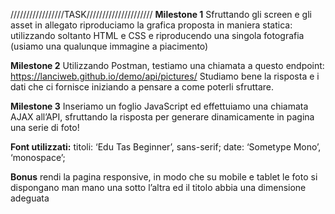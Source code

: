 /////////////////TASK/////////////////////
**Milestone 1**
Sfruttando gli screen e gli asset in allegato riproduciamo la grafica proposta in maniera statica: utilizzando soltanto HTML e CSS e riproducendo una singola fotografia (usiamo una qualunque immagine a piacimento)

**Milestone 2**
Utilizzando Postman, testiamo una chiamata a questo endpoint:
https://lanciweb.github.io/demo/api/pictures/
Studiamo bene la risposta e i dati che ci fornisce iniziando a pensare a come poterli sfruttare.

**Milestone 3**
Inseriamo un foglio JavaScript ed effettuiamo una chiamata AJAX all’API, sfruttando la risposta per generare dinamicamente in pagina una serie di foto!

**Font utilizzati:**
titoli:  ‘Edu Tas Beginner’, sans-serif;
date: ‘Sometype Mono’, ‘monospace’;

**Bonus**
rendi la pagina responsive, in modo che su mobile e tablet le foto si dispongano man mano una sotto l’altra ed il titolo abbia una dimensione adeguata

